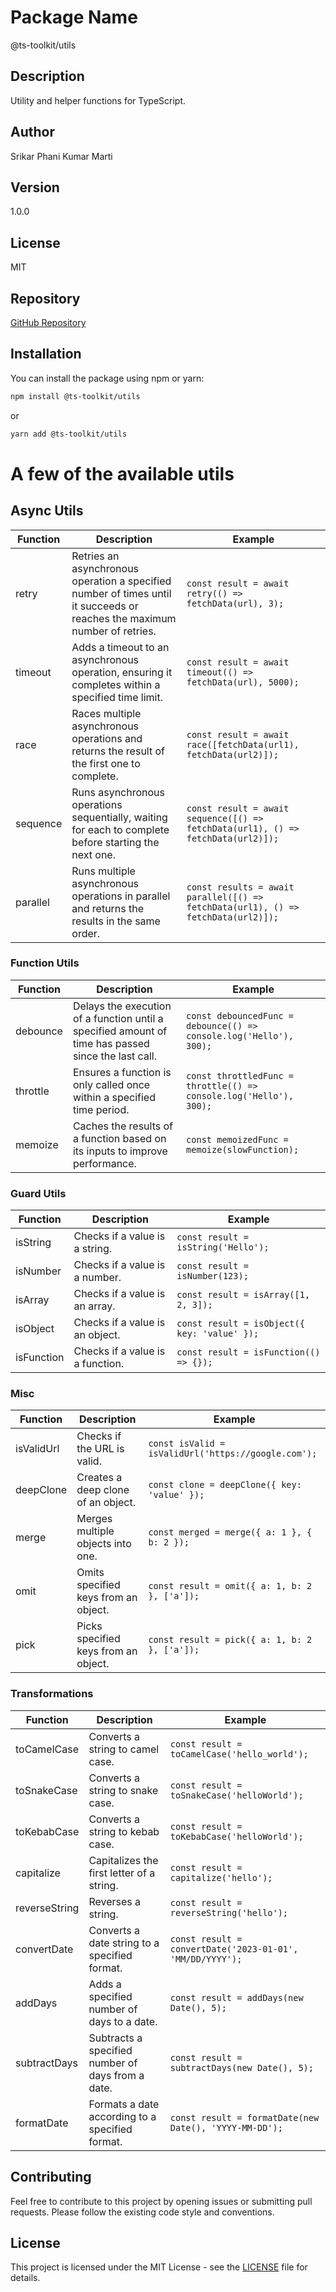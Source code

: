 # Package Name
@ts-toolkit/utils

## Description
Utility and helper functions for TypeScript.

## Author
Srikar Phani Kumar Marti

## Version
1.0.0

## License
MIT

## Repository
[GitHub Repository](https://github.com/srikarphanikumar/typescript-utils/)

## Installation
You can install the package using npm or yarn:

```sh
npm install @ts-toolkit/utils
```
or
```sh
yarn add @ts-toolkit/utils
```


# A few of the available utils

## Async Utils

| Function  | Description                                                                                  | Example                                                |
|-----------|----------------------------------------------------------------------------------------------|--------------------------------------------------------|
| retry     | Retries an asynchronous operation a specified number of times until it succeeds or reaches the maximum number of retries.        | `const result = await retry(() => fetchData(url), 3);` |
| timeout   | Adds a timeout to an asynchronous operation, ensuring it completes within a specified time limit.                                 | `const result = await timeout(() => fetchData(url), 5000);` |
| race      | Races multiple asynchronous operations and returns the result of the first one to complete.                                        | `const result = await race([fetchData(url1), fetchData(url2)]);` |
| sequence  | Runs asynchronous operations sequentially, waiting for each to complete before starting the next one.                            | `const result = await sequence([() => fetchData(url1), () => fetchData(url2)]);` |
| parallel  | Runs multiple asynchronous operations in parallel and returns the results in the same order.                                       | `const results = await parallel([() => fetchData(url1), () => fetchData(url2)]);` |


### Function Utils

| Function          | Description                                                                                           | Example                                                                       |
|-------------------|-------------------------------------------------------------------------------------------------------|-------------------------------------------------------------------------------|
| debounce          | Delays the execution of a function until a specified amount of time has passed since the last call.  | `const debouncedFunc = debounce(() => console.log('Hello'), 300);`          |
| throttle          | Ensures a function is only called once within a specified time period.                              | `const throttledFunc = throttle(() => console.log('Hello'), 300);`          |
| memoize           | Caches the results of a function based on its inputs to improve performance.                        | `const memoizedFunc = memoize(slowFunction);`    


### Guard Utils

| Function          | Description                                                                                           | Example                                                                       |
|-------------------|-------------------------------------------------------------------------------------------------------|-------------------------------------------------------------------------------|
| isString          | Checks if a value is a string.                                                                       | `const result = isString('Hello');`                                            |
| isNumber          | Checks if a value is a number.                                                                       | `const result = isNumber(123);`                                                |
| isArray           | Checks if a value is an array.                                                                       | `const result = isArray([1, 2, 3]);`                                           |
| isObject          | Checks if a value is an object.                                                                      | `const result = isObject({ key: 'value' });`                                   |
| isFunction        | Checks if a value is a function.                                                                     | `const result = isFunction(() => {});`                                         |


### Misc

| Function          | Description                                                                                           | Example                                                                       |
|-------------------|-------------------------------------------------------------------------------------------------------|-------------------------------------------------------------------------------|
| isValidUrl        | Checks if the URL is valid.                                                                          | `const isValid = isValidUrl('https://google.com');`                           |
| deepClone         | Creates a deep clone of an object.                                                                   | `const clone = deepClone({ key: 'value' });`                                  |
| merge             | Merges multiple objects into one.                                                                    | `const merged = merge({ a: 1 }, { b: 2 });`                                   |
| omit              | Omits specified keys from an object.                                                                 | `const result = omit({ a: 1, b: 2 }, ['a']);`                                 |
| pick              | Picks specified keys from an object.                                                                 | `const result = pick({ a: 1, b: 2 }, ['a']);`                                 |


### Transformations

| Function          | Description                                                                                           | Example                                                                       |
|-------------------|-------------------------------------------------------------------------------------------------------|-------------------------------------------------------------------------------|
| toCamelCase       | Converts a string to camel case.                                                                     | `const result = toCamelCase('hello_world');`                                  |
| toSnakeCase       | Converts a string to snake case.                                                                     | `const result = toSnakeCase('helloWorld');`                                   |
| toKebabCase       | Converts a string to kebab case.                                                                     | `const result = toKebabCase('helloWorld');`                                   |
| capitalize        | Capitalizes the first letter of a string.                                                            | `const result = capitalize('hello');`                                         |
| reverseString     | Reverses a string.                                                                                   | `const result = reverseString('hello');`                                      |
| convertDate       | Converts a date string to a specified format.                                                        | `const result = convertDate('2023-01-01', 'MM/DD/YYYY');`                     |
| addDays           | Adds a specified number of days to a date.                                                           | `const result = addDays(new Date(), 5);`                                      |
| subtractDays      | Subtracts a specified number of days from a date.                                                    | `const result = subtractDays(new Date(), 5);`                                 |
| formatDate        | Formats a date according to a specified format.                                                      | `const result = formatDate(new Date(), 'YYYY-MM-DD');`                        |


## Contributing
Feel free to contribute to this project by opening issues or submitting pull requests. Please follow the existing code style and conventions.

## License
This project is licensed under the MIT License - see the [LICENSE](LICENSE) file for details.
